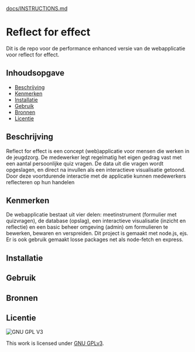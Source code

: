 [docs/INSTRUCTIONS.md](docs/INSTRUCTIONS.md)

# Reflect for effect
Dit is de repo voor de performance enhanced versie van de webapplicatie voor reflect for effect.

## Inhoudsopgave

  * [Beschrijving](#beschrijving)
  * [Kenmerken](#kenmerken)
  * [Installatie](#installatie)
  * [Gebruik](#gebruik)
  * [Bronnen](#bronnen)
  * [Licentie](#licentie)

## Beschrijving
Reflect for effect is een concept (web)applicatie voor mensen die werken in de jeugdzorg. De medewerker legt regelmatig het eigen gedrag vast met een aantal persoonlijke quiz vragen. De data uit die vragen wordt opgeslagen, en direct na invullen als een interactieve visualisatie getoond. Door deze voortdurende interactie met de applicatie kunnen medewerkers reflecteren op hun handelen
<!-- Voeg een mooie poster visual toe 📸 -->
<!-- Voeg een link toe naar Github Pages 🌐-->

## Kenmerken
De webapplicatie bestaat uit vier delen: meetinstrument (formulier met quizvragen), de database (opslag), een interactieve visualisatie (inzicht en reflectie) en een basic beheer omgeving (admin) om formulieren te bewerken, bewaren en verspreiden. Dit project is gemaakt met node.js, ejs. Er is ook gebruik gemaakt losse packages net als node-fetch en express.

## Installatie


## Gebruik

## Bronnen

## Licentie

![GNU GPL V3](https://www.gnu.org/graphics/gplv3-127x51.png)

This work is licensed under [GNU GPLv3](./LICENSE).
